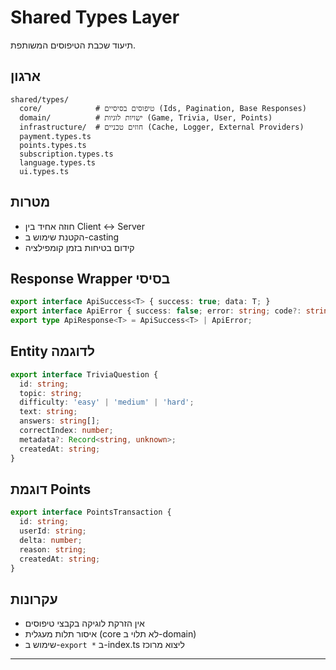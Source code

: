 # Shared Types Layer

תיעוד שכבת הטיפוסים המשותפת.

## ארגון
```
shared/types/
  core/            # טיפוסים בסיסיים (Ids, Pagination, Base Responses)
  domain/          # ישויות לוגיות (Game, Trivia, User, Points)
  infrastructure/  # חוזים טכניים (Cache, Logger, External Providers)
  payment.types.ts
  points.types.ts
  subscription.types.ts
  language.types.ts
  ui.types.ts
```

## מטרות
- חוזה אחיד בין Client ↔ Server
- הקטנת שימוש ב-casting
- קידום בטיחות בזמן קומפילציה

## Response Wrapper בסיסי
```typescript
export interface ApiSuccess<T> { success: true; data: T; }
export interface ApiError { success: false; error: string; code?: string; }
export type ApiResponse<T> = ApiSuccess<T> | ApiError;
```

## Entity לדוגמה
```typescript
export interface TriviaQuestion {
  id: string;
  topic: string;
  difficulty: 'easy' | 'medium' | 'hard';
  text: string;
  answers: string[];
  correctIndex: number;
  metadata?: Record<string, unknown>;
  createdAt: string;
}
```

## דוגמת Points
```typescript
export interface PointsTransaction {
  id: string;
  userId: string;
  delta: number;
  reason: string;
  createdAt: string;
}
```

## עקרונות
- אין הזרקת לוגיקה בקבצי טיפוסים
- איסור תלות מעגלית (core לא תלוי ב-domain)
- שימוש ב-`export *` ב-index.ts ליצוא מרוכז

---
 
